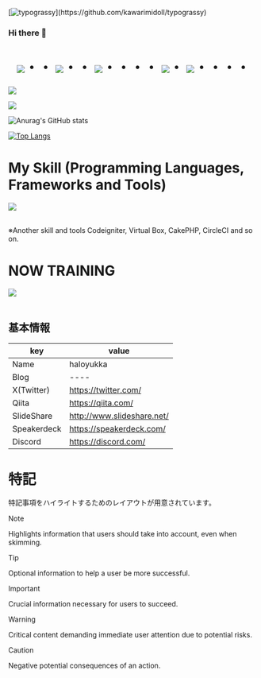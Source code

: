 [![typograssy](https://typograssy.deno.dev/api?text=Hello%20world!)](https://github.com/kawarimidoll/typograssy)
### Hi there 👋
<div align="center">
    <h1>
        <img src="https://user-images.githubusercontent.com/44926913/175852850-3fb6c715-1856-41ff-8c1f-94ce3b03b458.gif">・・
        <img src="https://user-images.githubusercontent.com/44926913/175853109-f8850656-6704-4a8a-bee6-9aca154d929b.gif">・・
        <img src="https://user-images.githubusercontent.com/44926913/175853154-5449d974-975e-44a6-ab84-a86031265e40.gif">・・・・
        <img src="https://user-images.githubusercontent.com/44926913/175853109-f8850656-6704-4a8a-bee6-9aca154d929b.gif">・
        <img src="https://user-images.githubusercontent.com/44926913/175853154-5449d974-975e-44a6-ab84-a86031265e40.gif">・・・・
    </h1>
</div>

![](http://github-profile-summary-cards.vercel.app/api/cards/profile-details?username=haloyukka&theme=dark)

![](http://github-profile-summary-cards.vercel.app/api/cards/productive-time?username=haloyukka&theme=dark&utcOffset=8)

<!--
**haloyukka/haloyukka** is a ✨ _special_ ✨ repository because its `README.md` (this file) appears on your GitHub profile.

Here are some ideas to get you started:

- 🔭 I’m currently working on ...
- 🌱 I’m currently learning ...
- 👯 I’m looking to collaborate on ...
- 🤔 I’m looking for help with ...
- 💬 Ask me about ...
- 📫 How to reach me: ...
- 😄 Pronouns: ...
- ⚡ Fun fact: ...
-->
![Anurag's GitHub stats](https://github-readme-stats.vercel.app/api?username=haloyukka&show_icons=true&theme=dark)


[![Top Langs](https://github-readme-stats.vercel.app/api/top-langs/?username=haloyukka&layout=compact&theme=dark)](https://github.com/anuraghazra/github-readme-stats)


# My Skill (Programming Languages, Frameworks and Tools)

<img src="https://skillicons.dev/icons?i=html,css,js,typescript,firebase,react,vue,next,sqlite,mysql,github,vscode,docker,laravel,cakephp,discord,php,gitlab,jquery,aws,vite" /> <br /><br />

  ※Another skill and tools
  Codeigniter, Virtual Box, CakePHP, CircleCI and so on.
  
# NOW TRAINING

<img src="https://skillicons.dev/icons?i=react,next,typescript,mysql,laravel,docker,vscode,github" /> <br /><br />


## 基本情報
|key|value|
|---|-----|
|Name|haloyukka|
|Blog|----|
|X(Twitter)|https://twitter.com/|
|Qiita|https://qiita.com/|
|SlideShare|http://www.slideshare.net/|
|Speakerdeck|https://speakerdeck.com/|
|Discord|https://discord.com/|


# 特記
特記事項をハイライトするためのレイアウトが用意されています。  
> [!NOTE]  
> Highlights information that users should take into account, even when skimming.

> [!TIP]
> Optional information to help a user be more successful.

> [!IMPORTANT]  
> Crucial information necessary for users to succeed.

> [!WARNING]  
> Critical content demanding immediate user attention due to potential risks.

> [!CAUTION]
> Negative potential consequences of an action.
